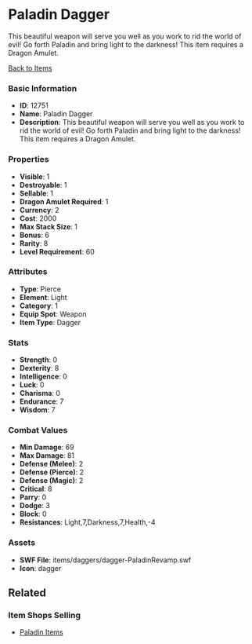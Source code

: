 # Paladin Dagger

This beautiful weapon will serve you well as you work to rid the world of evil! Go forth Paladin and bring light to the darkness! This item requires a Dragon Amulet.

[Back to Items](../items.md)

### Basic Information

- **ID**: 12751
- **Name**: Paladin Dagger
- **Description**: This beautiful weapon will serve you well as you work to rid the world of evil! Go forth Paladin and bring light to the darkness! This item requires a Dragon Amulet.

### Properties

- **Visible**: 1
- **Destroyable**: 1
- **Sellable**: 1
- **Dragon Amulet Required**: 1
- **Currency**: 2
- **Cost**: 2000
- **Max Stack Size**: 1
- **Bonus**: 6
- **Rarity**: 8
- **Level Requirement**: 60

### Attributes

- **Type**: Pierce
- **Element**: Light
- **Category**: 1
- **Equip Spot**: Weapon
- **Item Type**: Dagger

### Stats

- **Strength**: 0
- **Dexterity**: 8
- **Intelligence**: 0
- **Luck**: 0
- **Charisma**: 0
- **Endurance**: 7
- **Wisdom**: 7

### Combat Values

- **Min Damage**: 69
- **Max Damage**: 81
- **Defense (Melee)**: 2
- **Defense (Pierce)**: 2
- **Defense (Magic)**: 2
- **Critical**: 8
- **Parry**: 0
- **Dodge**: 3
- **Block**: 0
- **Resistances**: Light,7,Darkness,7,Health,-4

### Assets

- **SWF File**: items/daggers/dagger-PaladinRevamp.swf
- **Icon**: dagger

## Related

### Item Shops Selling

- [Paladin Items](../item-shops/416-paladin-items.md)

